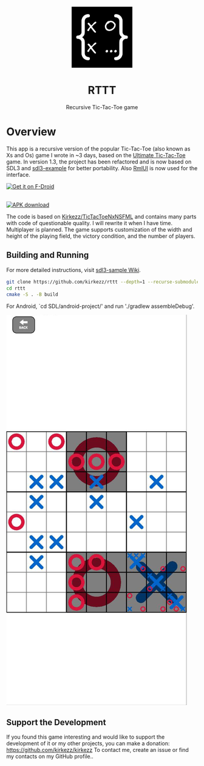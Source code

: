<p align="center">
  <a href="https://github.com/kirkezz/rttt" target="_blank" rel="noopener noreferrer">
    <picture>
      <source media="(prefers-color-scheme: dark)" srcset="https://github.com/kirkezz/rttt/raw/master/logo.png">
      <img width="160" height="160" src="https://github.com/kirkezz/rttt/raw/master/logo.png">
    </picture>
  </a>
</p>

<h1 align="center"/>RTTT</h1>

<p align="center">
    Recursive Tic-Tac-Toe game
</p>

# Overview

This app is a recursive version of the popular Tic-Tac-Toe (also known as Xs and Os) game I wrote in ~3 days, based on the [Ultimate Tic-Tac-Toe](https://en.wikipedia.org/wiki/Ultimate_tic-tac-toe) game.
In version 1.3, the project has been refactored and is now based on SDL3 and [sdl3-example](https://github.com/Ravbug/sdl3-sample) for better portability. Also [RmlUI](https://github.com/mikke89/RmlUi) is now used for the interface.

[<img src="https://fdroid.gitlab.io/artwork/badge/get-it-on.png"
     alt="Get it on F-Droid"
     height="80">](https://f-droid.org/fr/packages/org.kirkezz.rttt/)

<br>
<a href="https://github.com/Kirkezz/rttt/releases/latest">
  <img width="220" alt="APK download" src="https://user-images.githubusercontent.com/114044633/223920025-83687de0-e463-4c5d-8122-e06e4bb7d40c.png">
</a>
<br/>

The code is based on [Kirkezz/TicTacToeNxNSFML](https://github.com/Kirkezz/TicTacToeNxNSFML) and contains many parts with code of questionable quality. I will rewrite it when I have time. Multiplayer is planned.
The game supports customization of the width and height of the playing field, the victory condition, and the number of players.

## Building and Running

For more detailed instructions, visit [sdl3-sample Wiki](https://github.com/Ravbug/sdl3-sample/wiki/Setting-up-your-computer).

```sh
git clone https://github.com/kirkezz/rttt --depth=1 --recurse-submodules
cd rttt
cmake -S . -B build
```

For Android, `cd SDL/android-project/' and run './gradlew assembleDebug'.

![screenshot](metadata/en-US/images/phoneScreenshots/2.png)

## Support the Development

If you found this game interesting and would like to support the development of it or my other projects, you can make a donation: https://github.com/kirkezz/kirkezz
To contact me, create an issue or find my contacts on my GitHub profile..
